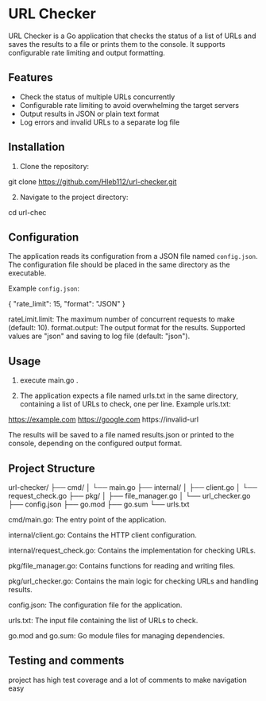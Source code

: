 # URL Checker

URL Checker is a Go application that checks the status of a list of URLs and saves the results to a file or prints them to the console. It supports configurable rate limiting and output formatting.

## Features

- Check the status of multiple URLs concurrently
- Configurable rate limiting to avoid overwhelming the target servers
- Output results in JSON or plain text format
- Log errors and invalid URLs to a separate log file

## Installation

1. Clone the repository:

git clone https://github.com/Hleb112/url-checker.git


2. Navigate to the project directory:

cd url-chec


## Configuration

The application reads its configuration from a JSON file named `config.json`. The configuration file should be placed in the same directory as the executable.

Example `config.json`:

{
  "rate_limit": 15,
  "format": "JSON"
}

rateLimit.limit: The maximum number of concurrent requests to make (default: 10).
format.output: The output format for the results. Supported values are "json" and saving to log file (default: "json").

## Usage

1) execute main.go .

2) The application expects a file named urls.txt in the same directory, containing a list of URLs to check, one per line.
Example urls.txt:

https://example.com
https://google.com
https://invalid-url

The results will be saved to a file named results.json or printed to the console, depending on the configured output format.


## Project Structure

url-checker/
├── cmd/
│   └── main.go
├── internal/
│   ├── client.go
│   └── request_check.go
├── pkg/
│   ├── file_manager.go
│   └── url_checker.go
├── config.json
├── go.mod
├── go.sum
└── urls.txt

cmd/main.go: The entry point of the application.

internal/client.go: Contains the HTTP client configuration.

internal/request_check.go: Contains the implementation for checking URLs.

pkg/file_manager.go: Contains functions for reading and writing files.

pkg/url_checker.go: Contains the main logic for checking URLs and handling results.

config.json: The configuration file for the application.

urls.txt: The input file containing the list of URLs to check.

go.mod and go.sum: Go module files for managing dependencies.

## Testing and comments

project has high test coverage and a lot of comments to make navigation easy








